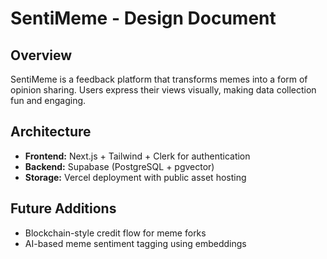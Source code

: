 # SentiMeme - Design Document

## Overview
SentiMeme is a feedback platform that transforms memes into a form of opinion sharing.
Users express their views visually, making data collection fun and engaging.

## Architecture
- **Frontend:** Next.js + Tailwind + Clerk for authentication
- **Backend:** Supabase (PostgreSQL + pgvector)
- **Storage:** Vercel deployment with public asset hosting

## Future Additions
- Blockchain-style credit flow for meme forks
- AI-based meme sentiment tagging using embeddings
